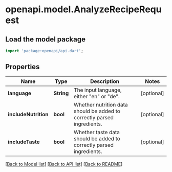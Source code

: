 # openapi.model.AnalyzeRecipeRequest

## Load the model package
```dart
import 'package:openapi/api.dart';
```

## Properties
Name | Type | Description | Notes
------------ | ------------- | ------------- | -------------
**language** | **String** | The input language, either \"en\" or \"de\". | [optional] 
**includeNutrition** | **bool** | Whether nutrition data should be added to correctly parsed ingredients. | [optional] 
**includeTaste** | **bool** | Whether taste data should be added to correctly parsed ingredients. | [optional] 

[[Back to Model list]](../README.md#documentation-for-models) [[Back to API list]](../README.md#documentation-for-api-endpoints) [[Back to README]](../README.md)


